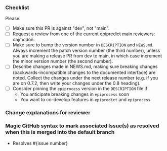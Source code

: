 ### Checklist

Please:

- [ ] Make sure this PR is against "dev", not "main".
- [ ] Request a review from one of the current epipredict main reviewers:
      dajmcdon.
- [ ] Make sure to bump the version number in `DESCRIPTION` and `NEWS.md`.
      Always increment the patch version number (the third number), unless you are
      making a release PR from dev to main, in which case increment the minor
      version number (the second number).
- [ ] Describe changes made in NEWS.md, making sure breaking changes
      (backwards-incompatible changes to the documented interface) are noted.
      Collect the changes under the next release number (e.g. if you are on
      0.7.2, then write your changes under the 0.8 heading).
- [ ] Consider pinning the `epiprocess` version in the `DESCRIPTION` file if
  - You anticipate breaking changes in `epiprocess` soon
  - You want to co-develop features in `epipredict` and `epiprocess`

### Change explanations for reviewer

### Magic GitHub syntax to mark associated Issue(s) as resolved when this is merged into the default branch

- Resolves #{issue number}
